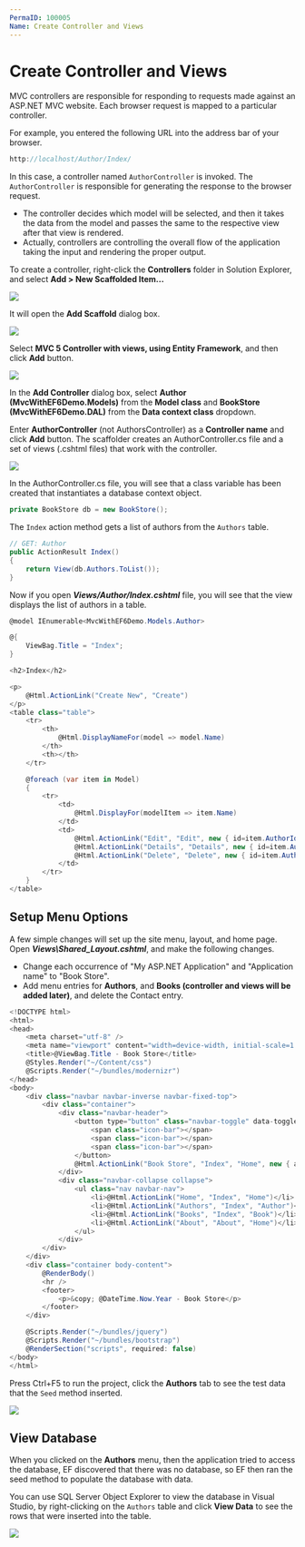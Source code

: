 ```yaml
---
PermaID: 100005
Name: Create Controller and Views
---
```


# Create Controller and Views

MVC controllers are responsible for responding to requests made against an ASP.NET MVC website. Each browser request is mapped to a particular controller. 

For example, you entered the following URL into the address bar of your browser.

```csharp
http://localhost/Author/Index/
```

In this case, a controller named `AuthorController` is invoked. The `AuthorController` is responsible for generating the response to the browser request.

 - The controller decides which model will be selected, and then it takes the data from the model and passes the same to the respective view after that view is rendered. 
 - Actually, controllers are controlling the overall flow of the application taking the input and rendering the proper output.

To create a controller, right-click the **Controllers** folder in Solution Explorer, and select **Add > New Scaffolded Item...**

<img src="https://raw.githubusercontent.com/zzzprojects/learn-orm/master/mvc-with-entity-framework-6/images/create-controller-1.png">

It will open the **Add Scaffold** dialog box. 

<img src="https://raw.githubusercontent.com/zzzprojects/learn-orm/master/mvc-with-entity-framework-6/images/create-controller-2.png">

Select **MVC 5 Controller with views, using Entity Framework**, and then click **Add** button.

<img src="https://raw.githubusercontent.com/zzzprojects/learn-orm/master/mvc-with-entity-framework-6/images/create-controller-3.png">

In the **Add Controller** dialog box, select **Author (MvcWithEF6Demo.Models)** from the **Model class** and **BookStore (MvcWithEF6Demo.DAL)** from the **Data context class** dropdown.

Enter **AuthorController** (not AuthorsController) as a **Controller name** and click **Add** button. The scaffolder creates an AuthorController.cs file and a set of views (.cshtml files) that work with the controller. 

<img src="https://raw.githubusercontent.com/zzzprojects/learn-orm/master/mvc-with-entity-framework-6/images/create-controller-4.png">

In the AuthorController.cs file, you will see that a class variable has been created that instantiates a database context object.

```csharp
private BookStore db = new BookStore();
```

The `Index` action method gets a list of authors from the `Authors` table.

```csharp
// GET: Author
public ActionResult Index()
{
    return View(db.Authors.ToList());
}
```

Now if you open ***Views/Author/Index.cshtml*** file, you will see that the view displays the list of authors in a table.

```csharp
@model IEnumerable<MvcWithEF6Demo.Models.Author>

@{
    ViewBag.Title = "Index";
}

<h2>Index</h2>

<p>
    @Html.ActionLink("Create New", "Create")
</p>
<table class="table">
    <tr>
        <th>
            @Html.DisplayNameFor(model => model.Name)
        </th>
        <th></th>
    </tr>

    @foreach (var item in Model) 
    {
        <tr>
            <td>
                @Html.DisplayFor(modelItem => item.Name)
            </td>
            <td>
                @Html.ActionLink("Edit", "Edit", new { id=item.AuthorId }) |
                @Html.ActionLink("Details", "Details", new { id=item.AuthorId }) |
                @Html.ActionLink("Delete", "Delete", new { id=item.AuthorId })
            </td>
        </tr>
    }
</table>

```

## Setup Menu Options

A few simple changes will set up the site menu, layout, and home page. Open ***Views\Shared\_Layout.cshtml***, and make the following changes.

 - Change each occurrence of "My ASP.NET Application" and "Application name" to "Book Store".
 - Add menu entries for **Authors**, and **Books (controller and views will be added later)**, and delete the Contact entry.

```csharp
<!DOCTYPE html>
<html>
<head>
    <meta charset="utf-8" />
    <meta name="viewport" content="width=device-width, initial-scale=1.0">
    <title>@ViewBag.Title - Book Store</title>
    @Styles.Render("~/Content/css")
    @Scripts.Render("~/bundles/modernizr")
</head>
<body>
    <div class="navbar navbar-inverse navbar-fixed-top">
        <div class="container">
            <div class="navbar-header">
                <button type="button" class="navbar-toggle" data-toggle="collapse" data-target=".navbar-collapse">
                    <span class="icon-bar"></span>
                    <span class="icon-bar"></span>
                    <span class="icon-bar"></span>
                </button>
                @Html.ActionLink("Book Store", "Index", "Home", new { area = "" }, new { @class = "navbar-brand" })
            </div>
            <div class="navbar-collapse collapse">
                <ul class="nav navbar-nav">
                    <li>@Html.ActionLink("Home", "Index", "Home")</li>
                    <li>@Html.ActionLink("Authors", "Index", "Author")</li>
                    <li>@Html.ActionLink("Books", "Index", "Book")</li>
                    <li>@Html.ActionLink("About", "About", "Home")</li>
                </ul>
            </div>
        </div>
    </div>
    <div class="container body-content">
        @RenderBody()
        <hr />
        <footer>
            <p>&copy; @DateTime.Now.Year - Book Store</p>
        </footer>
    </div>

    @Scripts.Render("~/bundles/jquery")
    @Scripts.Render("~/bundles/bootstrap")
    @RenderSection("scripts", required: false)
</body>
</html>
```

Press Ctrl+F5 to run the project, click the **Authors** tab to see the test data that the `Seed` method inserted.

<img src="https://raw.githubusercontent.com/zzzprojects/learn-orm/master/mvc-with-entity-framework-6/images/create-controller-5.png">

## View Database

When you clicked on the **Authors** menu, then the application tried to access the database, EF discovered that there was no database, so EF then ran the seed method to populate the database with data.

You can use SQL Server Object Explorer to view the database in Visual Studio, by right-clicking on the `Authors` table and click **View Data** to see the rows that were inserted into the table.

<img src="https://raw.githubusercontent.com/zzzprojects/learn-orm/master/mvc-with-entity-framework-6/images/create-controller-6.png">
